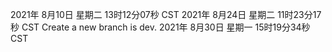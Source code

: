 2021年 8月10日 星期二 13时12分07秒 CST
2021年 8月24日 星期二 11时23分17秒 CST  Create a new branch is dev.
2021年 8月30日 星期一 15时19分34秒 CST
